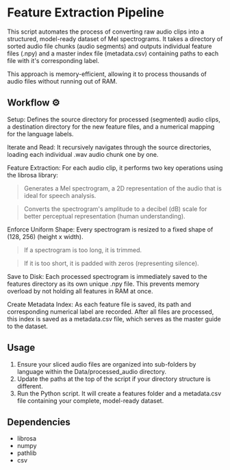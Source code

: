# **Feature Extraction Pipeline**

This script automates the process of converting raw audio clips into a structured, model-ready dataset of Mel spectrograms. It takes a directory of sorted audio file chunks (audio segments) and outputs individual feature files (.npy) and a master index file (metadata.csv) containing paths to each file with it's corresponding label.

This approach is memory-efficient, allowing it to process thousands of audio files without running out of RAM.

## **Workflow ⚙️**

Setup: Defines the source directory for processed (segmented) audio clips, a destination directory for the new feature files, and a numerical mapping for the language labels.

Iterate and Read: It recursively navigates through the source directories, loading each individual .wav audio chunk one by one.

Feature Extraction: For each audio clip, it performs two key operations using the librosa library:

>Generates a Mel spectrogram, a 2D representation of the audio that is ideal for speech analysis.

>Converts the spectrogram's amplitude to a decibel (dB) scale for better perceptual representation (human understanding).

Enforce Uniform Shape: Every spectrogram is resized to a fixed shape of (128, 256) (height x width).

>If a spectrogram is too long, it is trimmed.

>If it is too short, it is padded with zeros (representing silence).

Save to Disk: Each processed spectrogram is immediately saved to the features directory as its own unique .npy file. This prevents memory overload by not holding all features in RAM at once.

Create Metadata Index: As each feature file is saved, its path and corresponding numerical label are recorded. After all files are processed, this index is saved as a metadata.csv file, which serves as the master guide to the dataset.

## Usage
1.	Ensure your sliced audio files are organized into sub-folders by language within the Data/processed_audio directory.
2.	Update the paths at the top of the script if your directory structure is different.
3.	Run the Python script. It will create a features folder and a metadata.csv file containing your complete, model-ready dataset.
   
## Dependencies
* librosa
* numpy
* pathlib
* csv
